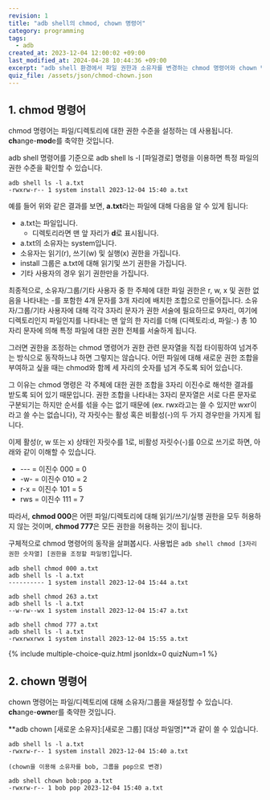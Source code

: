 ```yaml
---
revision: 1
title: "adb shell의 chmod, chown 명령어"
category: programming
tags:
  - adb
created_at: 2023-12-04 12:00:02 +09:00
last_modified_at: 2024-04-28 10:44:36 +09:00
excerpt: "adb shell 환경에서 파일 권한과 소유자를 변경하는 chmod 명령어와 chown 명령어를 사용해 봅니다"
quiz_file: /assets/json/chmod-chown.json
---
```


## 1. chmod 명령어
 
chmod 명령어는 파일/디렉토리에 대한 권한 수준을 설정하는 데 사용됩니다. **ch**ange-**mod**e를 축약한 것입니다.

adb shell 명령어를 기준으로 adb shell ls -l [파일경로] 명령을 이용하면 특정 파일의 권한 수준을 확인할 수 있습니다.

```
adb shell ls -l a.txt
-rwxrw-r-- 1 system install 2023-12-04 15:40 a.txt
```

예를 들어 위와 같은 결과를 보면, **a.txt**라는 파일에 대해 다음을 알 수 있게 됩니다:

- a.txt는 파일입니다.
	- 디렉토리라면 맨 앞 자리가 **d**로 표시됩니다.
- a.txt의 소유자는 system입니다.
- 소유자는 읽기(r), 쓰기(w) 및 실행(x) 권한을 가집니다.
- install 그룹은 a.txt에 대해 읽기및 쓰기 권한을 가집니다.
- 기타 사용자의 경우 읽기 권한만을 가집니다.

최종적으로, 소유자/그룹/기타 사용자 중 한 주체에 대한 파일 권한은 r, w, x 및 권한 없음을 나타내는 -를 포함한 4개 문자를 3개 자리에 배치한 조합으로 만들어집니다. 소유자/그룹/기타 사용자에 대해 각각 3자리 문자가 권한 서술에 필요하므로 9자리, 여기에 디렉토리인지 파일인지를 나타내는 맨 앞의 한 자리를 더해 (디렉토리:d, 파일:-) 총 10자리 문자에 의해 특정 파일에 대한 권한 전체를 서술하게 됩니다.

그러면 권한을 조정하는 chmod 명령어가 권한 관련 문자열을 직접 타이핑하여 넘겨주는 방식으로 동작하느냐 하면 그렇지는 않습니다. 어떤 파일에 대해 새로운 권한 조합을 부여하고 싶을 때는 chmod와 함께 세 자리의 숫자를 넘겨 주도록 되어 있습니다.

그 이유는 chmod 명령은 각 주체에 대한 권한 조합을 3자리 이진수로 해석한 결과를 받도록 되어 있기 때문입니다. 권한 조합을 나타내는 3자리 문자열은 서로 다른 문자로 구분되기는 하지만 순서를 섞을 수는 없기 때문에 (ex. rwx라고는 쓸 수 있지만 wxr이라고 쓸 수는 없습니다), 각 자릿수는 활성 혹은 비활성(-)의 두 가지 경우만을 가지게 됩니다.

이제 활성(r, w 또는 x) 상태인 자릿수를 1로, 비활성 자릿수(-)를 0으로 쓰기로 하면, 아래와 같이 이해할 수 있습니다.

- -\-\- = 이진수 000 = 0
- -w- = 이진수 010 = 2
- r-x = 이진수 101 = 5
- rws = 이진수 111 = 7

따라서, **chmod 000**은 어떤 파일/디렉토리에 대해 읽기/쓰기/실행 권한을 모두 허용하지 않는 것이며, **chmod 777**은 모든 권한을 허용하는 것이 됩니다.

구체적으로 chmod 명령어의 동작을 살펴봅시다. 사용법은 `adb shell chmod [3자리 권한 숫자열] [권한을 조정할 파일명]`입니다.

```
adb shell chmod 000 a.txt
adb shell ls -l a.txt
---------- 1 system install 2023-12-04 15:44 a.txt
```
```
adb shell chmod 263 a.txt
adb shell ls -l a.txt
--w-rw--wx 1 system install 2023-12-04 15:47 a.txt
```
```
adb shell chmod 777 a.txt
adb shell ls -l a.txt
-rwxrwxrwx 1 system install 2023-12-04 15:55 a.txt
```

{% include multiple-choice-quiz.html jsonIdx=0 quizNum=1 %}

## 2. chown 명령어

chown 명령어는 파일/디렉토리에 대해 소유자/그룹을 재설정할 수 있습니다. **ch**ange-**own**er를 축약한 것입니다.

**adb chown [새로운 소유자]:[새로운 그룹] [대상 파일명]**과 같이 쓸 수 있습니다.

```
adb shell ls -l a.txt
-rwxrw-r-- 1 system install 2023-12-04 15:40 a.txt

(chown을 이용해 소유자를 bob, 그룹을 pop으로 변경)

adb shell chown bob:pop a.txt
-rwxrw-r-- 1 bob pop 2023-12-04 15:40 a.txt
```

<!--

## 3.

조금 더 구체적으로, 모든 유저 및 그룹에는 유저 아이디(UID)와 그룹 아이디(GID)라는 정보가 존재합니다.  이 정보는 `id` 커맨드를 이용해 접근 가능한 정보입니다.

프라이머리 그룹이라는 개념이 있는데, 현재 사용자는 자기 자신의 프라이머리 그룹을 가지고 있으며, 현재 사용자가 만드는 파일은 프라이머리 그룹의 권한을 상속합니다.

그러나 `setgid g+s [디렉토리 경로]` 명령을 통해  `setgid` 비트를 활성화하면, 해당 디렉토리 하위에 생성되는 파일들은 파일을 생성한 사용자의 프라이머리 그룹이 아닌 디렉토리의 그룹 권한을 따라갑니다.



https://superuser.com/questions/1527784/confused-by-groups-and-the-linux-permission-model

UID, GID

https://superuser.com/questions/1527784/confused-by-groups-and-the-linux-permission-model

Meaning of permissions for files are fairly straightforward, r means you can open the file for reading, w means you can open that file for writing (thus modify its contents) and x means you can run this file as an executable (whether it's a binary or a script.)

For directories, it's a little more subtle. r means you can list the files in that directory (for example, with ls /path/to/dir), w means you can create new files in that directory (or delete existing files from that directory.) But you need x to be able to access any of the files in that directory, if you don't have x on a directory, you can't cd to that directory and you can't really open files inside that directory, even if you know they exist. (This allows for quirky setups, where with r but without x, you can list the filenames but you can't open any of the files, while with x but without r you can open files in the directory only if you know their names already, since you can't list the filenames in the directory.)

새 그룹 만들기

https://source.android.com/docs/devices/admin/multi-user-testing?hl=ko


그룹 관련 조작 - 새 그룹 만들고 그룹 사이를 이동하기

https://android.stackexchange.com/questions/58808/is-there-a-way-to-switch-android-users-from-the-command-line

공유 폴더 만들기 예제
-->